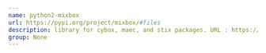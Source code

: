 ```yaml
---
name: python2-mixbox
url: https://pypi.org/project/mixbox/#files
description: library for cybox, maec, and stix packages. URL : https://pypi.org/project/mixbox/#files Groups : None
group: None
---
```

